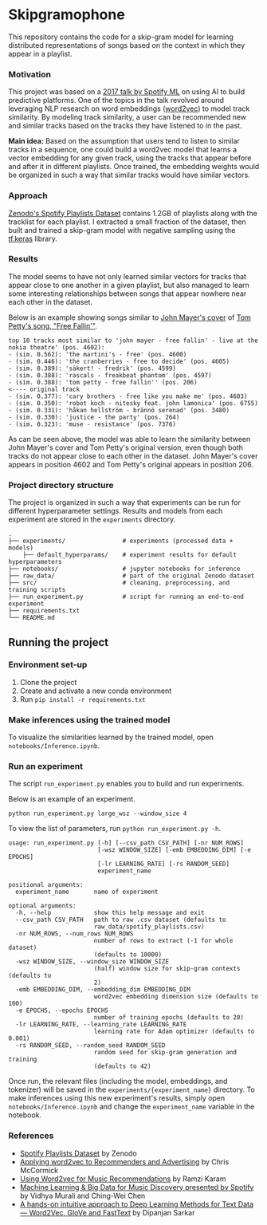 # Skipgramophone

This repository contains the code for a skip-gram model for learning distributed representations of songs based on the context in which they appear in a playlist.

### Motivation

This project was based on a [2017 talk by Spotify ML](https://youtu.be/HKW_v0xLHH4) on using AI to build predictive platforms. One of the topics in the talk revolved around leveraging NLP research on word embeddings ([word2vec](https://arxiv.org/abs/1301.3781)) to model track similarity. By modeling track similarity, a user can be recommended new and similar tracks based on the tracks they have listened to in the past.

**Main idea:** Based on the assumption that users tend to listen to similar tracks in a sequence, one could build a word2vec model that learns a vector embedding for any given track, using the tracks that appear before and after it in different playlists. Once trained, the embedding weights would be organized in such a way that similar tracks would have similar vectors.

### Approach

[Zenodo's Spotify Playlists Dataset](https://zenodo.org/record/2594557) contains 1.2GB of playlists along with the tracklist for each playlist. I extracted a small fraction of the dataset, then built and trained a skip-gram model with negative sampling using the [tf.keras](https://www.tensorflow.org/api_docs/python/tf/keras) library.

### Results

The model seems to have not only learned similar vectors for tracks that appear close to one another in a given playlist, but also managed to learn some interesting relationships between songs that appear nowhere near each other in the dataset.

Below is an example showing songs similar to [John Mayer's cover](https://youtu.be/20Ov0cDPZy8) of [Tom Petty's song, "Free Fallin'"](https://youtu.be/1lWJXDG2i0A).

```
top 10 tracks most similar to 'john mayer - free fallin' - live at the nokia theatre' (pos. 4602):
- (sim. 0.562): 'the martini's - free' (pos. 4600)
- (sim. 0.446): 'the cranberries - free to decide' (pos. 4605)
- (sim. 0.389): 'säkert! - fredrik' (pos. 4599)
- (sim. 0.388): 'rascals - freakbeat phantom' (pos. 4597)
- (sim. 0.388): 'tom petty - free fallin'' (pos. 206)                     <---- original track
- (sim. 0.377): 'cary brothers - free like you make me' (pos. 4603)
- (sim. 0.350): 'robot koch - nitesky feat. john lamonica' (pos. 6755)
- (sim. 0.331): 'håkan hellström - brännö serenad' (pos. 3480)
- (sim. 0.330): 'justice - the party' (pos. 264)
- (sim. 0.323): 'muse - resistance' (pos. 7376)
```

As can be seen above, the model was able to learn the similarity between John Mayer's cover and Tom Petty's original version, even though both tracks do not appear close to each other in the dataset. John Mayer's cover appears in position 4602 and Tom Petty's original appears in position 206.

### Project directory structure

The project is organized in such a way that experiments can be run for different hyperparameter settings. Results and models from each experiment are stored in the `experiments` directory.

```
.
├── experiments/                # experiments (processed data + models)
    ├── default_hyperparams/    # experiment results for default hyperparameters
├── notebooks/                  # jupyter notebooks for inference
├── raw_data/                   # part of the original Zenodo dataset
├── src/                        # cleaning, preprocessing, and training scripts
├── run_experiment.py           # script for running an end-to-end experiment
├── requirements.txt
└── README.md
```

## Running the project

### Environment set-up

1. Clone the project
2. Create and activate a new conda environment
3. Run `pip install -r requirements.txt`

### Make inferences using the trained model

To visualize the similarities learned by the trained model, open `notebooks/Inference.ipynb`.

### Run an experiment

The script `run_experiment.py` enables you to build and run experiments. 

Below is an example of an experiment.

```
python run_experiment.py large_wsz --window_size 4
```

To view the list of parameters, run `python run_experiment.py -h`.

```
usage: run_experiment.py [-h] [--csv_path CSV_PATH] [-nr NUM_ROWS]
                         [-wsz WINDOW_SIZE] [-emb EMBEDDING_DIM] [-e EPOCHS]
                         [-lr LEARNING_RATE] [-rs RANDOM_SEED]
                         experiment_name

positional arguments:
  experiment_name       name of experiment

optional arguments:
  -h, --help            show this help message and exit
  --csv_path CSV_PATH   path to raw .csv dataset (defaults to
                        raw_data/spotify_playlists.csv)
  -nr NUM_ROWS, --num_rows NUM_ROWS
                        number of rows to extract (-1 for whole dataset)
                        (defaults to 10000)
  -wsz WINDOW_SIZE, --window_size WINDOW_SIZE
                        (half) window size for skip-gram contexts (defaults to
                        2)
  -emb EMBEDDING_DIM, --embedding_dim EMBEDDING_DIM
                        word2vec embedding dimension size (defaults to 100)
  -e EPOCHS, --epochs EPOCHS
                        number of training epochs (defaults to 20)
  -lr LEARNING_RATE, --learning_rate LEARNING_RATE
                        learning rate for Adam optimizer (defaults to 0.001)
  -rs RANDOM_SEED, --random_seed RANDOM_SEED
                        random seed for skip-gram generation and training
                        (defaults to 42)
```

Once run, the relevant files (including the model, embeddings, and tokenizer) will be saved in the `experiments/{experiment_name}` directory. To make inferences using this new experiment's results, simply open `notebooks/Inference.ipynb` and change the `experiment_name` variable in the notebook.

### References

- [Spotify Playlists Dataset](https://zenodo.org/record/2594557) by Zenodo
- [Applying word2vec to Recommenders and Advertising](https://mccormickml.com/2018/06/15/applying-word2vec-to-recommenders-and-advertising/) by Chris McCormick
- [Using Word2vec for Music Recommendations](https://towardsdatascience.com/using-word2vec-for-music-recommendations-bb9649ac2484) by Ramzi Karam
- [Machine Learning & Big Data for Music Discovery presented by Spotify](https://youtu.be/HKW_v0xLHH4) by Vidhya Murali and Ching-Wei Chen
- [A hands-on intuitive approach to Deep Learning Methods for Text Data — Word2Vec, GloVe and FastText](https://towardsdatascience.com/understanding-feature-engineering-part-4-deep-learning-methods-for-text-data-96c44370bbfa) by Dipanjan Sarkar
